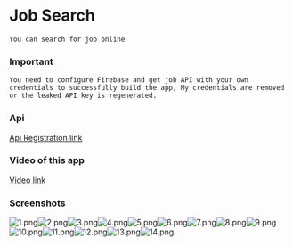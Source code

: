 # Job Search

    You can search for job online 

### Important

    You need to configure Firebase and get job API with your own credentials to successfully build the app, My credentials are removed or the leaked API key is regenerated.

### Api

[Api Registration link](https://rapidapi.com/letscrape-6bRBa3QguO5/api/jsearch/)

### Video of this app

[Video link](https://drive.google.com/file/d/12p4oE1IuhT7GRmJcJjJBtQCKbCRpYlEj/view?usp=sharing)

### Screenshots

![1.png](app_screenshots%2F1.png)![2.png](app_screenshots%2F2.png)![3.png](app_screenshots%2F3.png)![4.png](app_screenshots%2F4.png)![5.png](app_screenshots%2F5.png)![6.png](app_screenshots%2F6.png)![7.png](app_screenshots%2F7.png)![8.png](app_screenshots%2F8.png)![9.png](app_screenshots%2F9.png)![10.png](app_screenshots%2F10.png)![11.png](app_screenshots%2F11.png)![12.png](app_screenshots%2F12.png)![13.png](app_screenshots%2F13.png)![14.png](app_screenshots%2F14.png)